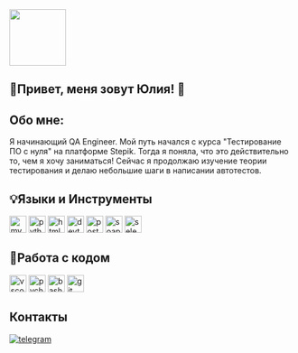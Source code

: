 <div id = "header">
  <img src="https://media4.giphy.com/media/v1.Y2lkPTc5MGI3NjExanVtdDF0Z29ha2gydmtwbXF2aGprcnE3b2RweG0xbjRwd3J4MG43cCZlcD12MV9pbnRlcm5hbF9naWZfYnlfaWQmY3Q9cw/j0HjChGV0J44KrrlGv/giphy.gif" width = 100 />
</div>

## 🚀Привет, меня зовут Юлия! 👋

## Обо мне:

Я начинающий QA Engineer. Мой путь начался с курса "Тестирование ПО с нуля" на платформе Stepik. Тогда я поняла, что это действительно то, чем я хочу заниматься! Сейчас я продолжаю изучение теории тестирования и делаю небольшие шаги в написании автотестов.

## 💡Языки и Инструменты

<div>
    <img src="https://img.shields.io/badge/MySQL-aliceblue?style=for-the-badge&logo=mysql&logoColor=%234479A1" title="mysql" alt="mysql" height="30"/>
    <img src="https://img.shields.io/badge/Python-black?style=for-the-badge&logo=python&logoColor=%233776AB" title="python" alt="python" height="30"/>
    <img src="https://img.shields.io/badge/HTML-white?style=for-the-badge&logo=html5&logoColor=%23E34F26" title="html" alt="html" height="30"/>
    <img src="https://img.shields.io/badge/DevTools-red?style=for-the-badge&logo=googlechrome&logoColor=white" title="devtools" alt="devtools" height="30"/>
   <img src="https://img.shields.io/badge/Postman-white?style=for-the-badge&logo=postman&logoColor=%23FF6C37" title="postman" alt="postman" height="30"/>
   <img src="https://img.shields.io/badge/SOAPUi-yellow?style=for-the-badge" title="soapui" alt="soapui" height="30"/>
   <img src="https://img.shields.io/badge/Selenium-white?style=for-the-badge&logo=selenium&logoColor=%2343B02A" title="selenium" alt="selenium" height="30"/>
</div>

## 📝Работа с кодом

<div>
   <img src="https://img.shields.io/badge/VScode-blue?style=for-the-badge&logoColor=white" title="vscode" alt="vscode"  height="30"/>
   <img src="https://img.shields.io/badge/PyCharm-yellow?style=for-the-badge&logo=pycharm&logoColor=white" title="pycharm" alt="pycharm"  height="30"/>
   <img src="https://img.shields.io/badge/Bash-black?style=for-the-badge&logo=gnubash&logoColor=white" title="bash" alt="bash"  height="30"/>
   <img src="https://img.shields.io/badge/Git-orange?style=for-the-badge&logo=git&logoColor=white" title="git" alt="git" height="30"/>
</div>

## Контакты

 <div id="badges">
    <a href="https://t.me/froggy_green" target="_blank">
      <img src="https://img.shields.io/badge/Telegram-blue?style=for-the-badge&logo=telegram&logoColor=white&logoSize=auto"  alt="telegram" />
    </a>
  </div>
